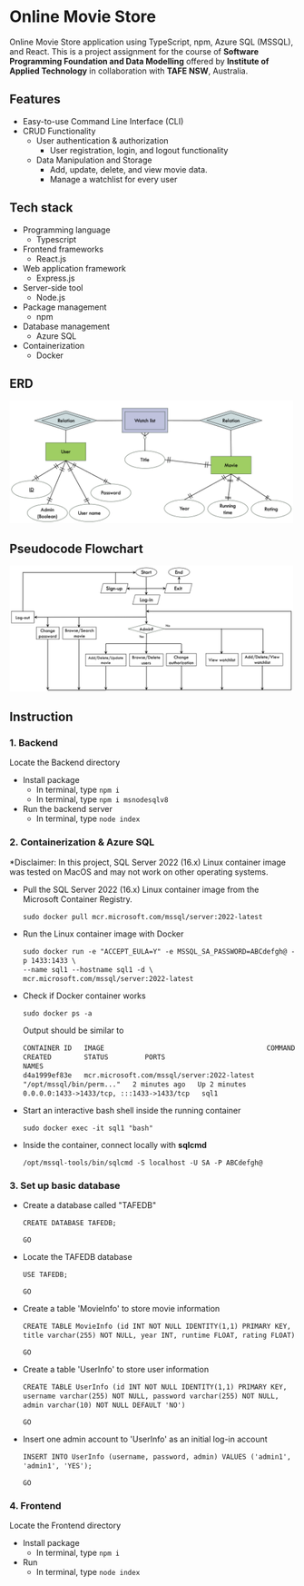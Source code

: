 # Online Movie Store

Online Movie Store application using TypeScript, npm, Azure SQL (MSSQL), and React. This is a project assignment for the course of **Software Programming Foundation and Data Modelling** offered by **Institute of Applied Technology** in collaboration with **TAFE NSW**, Australia.

## Features

- Easy-to-use Command Line Interface (CLI)
- CRUD Functionality
  - User authentication & authorization
    - User registration, login, and logout functionality
  - Data Manipulation and Storage
    - Add, update, delete, and view movie data.
    - Manage a watchlist for every user

## Tech stack

- Programming language
  - Typescript
- Frontend frameworks
  - React.js
- Web application framework
  - Express.js
- Server-side tool
  - Node.js
- Package management
  - npm
- Database management
  - Azure SQL
- Containerization
  - Docker

## ERD

<img src="image/ERD.png" width="500">

## Pseudocode Flowchart

<img src="image/flowchart.png" width="500">

## Instruction

### 1. Backend

Locate the Backend directory

- Install package
  - In terminal, type `npm i`
  - In terminal, type `npm i msnodesqlv8`
- Run the backend server
  - In terminal, type `node index`

### 2. Containerization & Azure SQL

\*Disclaimer: In this project, SQL Server 2022 (16.x) Linux container image was tested on MacOS and may not work on other operating systems.

- Pull the SQL Server 2022 (16.x) Linux container image from the Microsoft Container Registry.
  ```
  sudo docker pull mcr.microsoft.com/mssql/server:2022-latest
  ```
- Run the Linux container image with Docker
  ```
  sudo docker run -e "ACCEPT_EULA=Y" -e MSSQL_SA_PASSWORD=ABCdefgh@ -p 1433:1433 \
  --name sql1 --hostname sql1 -d \
  mcr.microsoft.com/mssql/server:2022-latest
  ```
- Check if Docker container works

  ```
  sudo docker ps -a
  ```

  Output should be similar to

  ```
  CONTAINER ID   IMAGE                                        COMMAND                     CREATED        STATUS         PORTS                                       NAMES
  d4a1999ef83e   mcr.microsoft.com/mssql/server:2022-latest   "/opt/mssql/bin/perm..."   2 minutes ago   Up 2 minutes   0.0.0.0:1433->1433/tcp, :::1433->1433/tcp   sql1
  ```

- Start an interactive bash shell inside the running container
  ```
  sudo docker exec -it sql1 "bash"
  ```
- Inside the container, connect locally with **sqlcmd**
  ```
  /opt/mssql-tools/bin/sqlcmd -S localhost -U SA -P ABCdefgh@
  ```

### 3. Set up basic database

- Create a database called "TAFEDB"

  ```
  CREATE DATABASE TAFEDB;
  ```

  ```
  GO
  ```

- Locate the TAFEDB database

  ```
  USE TAFEDB;
  ```

  ```
  GO
  ```

- Create a table 'MovieInfo' to store movie information

  ```
  CREATE TABLE MovieInfo (id INT NOT NULL IDENTITY(1,1) PRIMARY KEY, title varchar(255) NOT NULL, year INT, runtime FLOAT, rating FLOAT)
  ```

  ```
  GO
  ```

- Create a table 'UserInfo' to store user information

  ```
  CREATE TABLE UserInfo (id INT NOT NULL IDENTITY(1,1) PRIMARY KEY, username varchar(255) NOT NULL, password varchar(255) NOT NULL, admin varchar(10) NOT NULL DEFAULT 'NO')
  ```

  ```
  GO
  ```

- Insert one admin account to 'UserInfo' as an initial log-in account

  ```
  INSERT INTO UserInfo (username, password, admin) VALUES ('admin1', 'admin1', 'YES');
  ```

  ```
  GO
  ```

### 4. Frontend

Locate the Frontend directory

- Install package
  - In terminal, type `npm i`
- Run
  - In terminal, type `node index`
